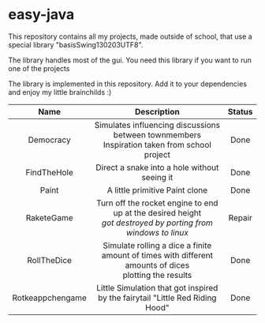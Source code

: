 # easy-java
This repository contains all my  projects, made outside of school, that use a special library "basisSwing130203UTF8".

The library handles most of the gui. You need this library if you want to run one of the projects

The library is implemented in this repository.
Add it to your dependencies and enjoy my little brainchilds :)

| Name | Description | Status |
|:--------------:|:--------------:|:-------------:|
| Democracy | Simulates influencing discussions between townmembers <br> Inspiration taken from school project | Done |
| FindTheHole | Direct a snake into a hole without seeing it | Done |
| Paint | A little primitive Paint clone | Done |
| RaketeGame | Turn off the rocket engine to end up at the desired height <br> _got destroyed by porting from windows to linux_| Repair |
| RollTheDice | Simulate rolling a dice a finite amount of times with different amounts of dices <br> plotting the results | Done |
| Rotkeappchengame | Little Simulation that got inspired by the fairytail "Little Red Riding Hood" | Done |
